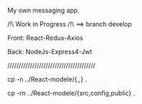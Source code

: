 My own messaging app.

/!\ Work in Progress /!\ ==> branch develop

Front: React-Redux-Axios

Back: NodeJs-Express4-Jwt






///////////////////////////////////////

cp -n ../React-modele/{.*,*} .

cp -rn ../React-modele/{src,config,public} .

